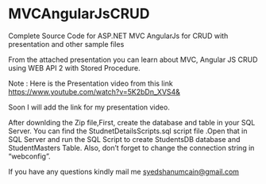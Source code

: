 # MVCAngularJsCRUD
Complete Source Code for ASP.NET MVC AngularJs for CRUD with presentation and other sample files

From the attached presentation you can learn about MVC, Angular JS CRUD using WEB API 2 with Stored Procedure.


Note : Here is the Presentation video from this link https://www.youtube.com/watch?v=5K2bDn_XVS4&

Soon I will add the link for my presentation video.

After downlding the Zip file,First, create the database and table in your SQL Server. You can find the StudnetDetailsScripts.sql script file .Open that in SQL Server and run the SQL Script  to create StudentsDB database and StudentMasters Table. Also, don’t forget to change the connection string in “webconfig”. 

If you have any questions kindly mail me
syedshanumcain@gmail.com
